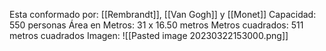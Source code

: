 Esta conformado por: [[Rembrandt]], [[Van Gogh]] y [[Monet]]
Capacidad: 550 personas
Área en Metros: 31 x 16.50 metros
Metros cuadrados: 511 metros cuadrados
Imagen:
![[Pasted image 20230322153000.png]]
